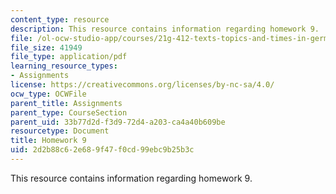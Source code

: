 ```yaml
---
content_type: resource
description: This resource contains information regarding homework 9.
file: /ol-ocw-studio-app/courses/21g-412-texts-topics-and-times-in-german-literature-fall-2009/2d2b88c62e689f47f0cd99ebc9b25b3c_MIT21G_412F09_hw09.pdf
file_size: 41949
file_type: application/pdf
learning_resource_types:
- Assignments
license: https://creativecommons.org/licenses/by-nc-sa/4.0/
ocw_type: OCWFile
parent_title: Assignments
parent_type: CourseSection
parent_uid: 33b77d2d-f3d9-72d4-a203-ca4a40b609be
resourcetype: Document
title: Homework 9
uid: 2d2b88c6-2e68-9f47-f0cd-99ebc9b25b3c
---
```

This resource contains information regarding homework 9.